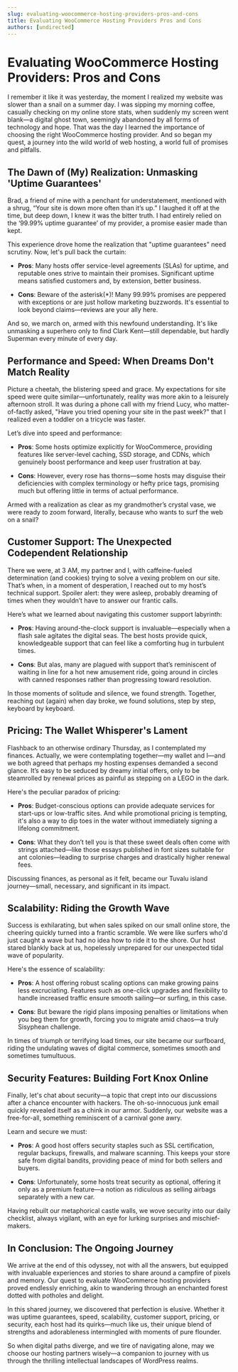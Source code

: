 ```yaml
---
slug: evaluating-woocommerce-hosting-providers-pros-and-cons
title: Evaluating WooCommerce Hosting Providers Pros and Cons
authors: [undirected]
---
```



# Evaluating WooCommerce Hosting Providers: Pros and Cons

I remember it like it was yesterday, the moment I realized my website was slower than a snail on a summer day. I was sipping my morning coffee, casually checking on my online store stats, when suddenly my screen went blank—a digital ghost town, seemingly abandoned by all forms of technology and hope. That was the day I learned the importance of choosing the right WooCommerce hosting provider. And so began my quest, a journey into the wild world of web hosting, a world full of promises and pitfalls.

## The Dawn of (My) Realization: Unmasking 'Uptime Guarantees'

Brad, a friend of mine with a penchant for understatement, mentioned with a shrug, “Your site is down more often than it’s up.” I laughed it off at the time, but deep down, I knew it was the bitter truth. I had entirely relied on the ‘99.99% uptime guarantee’ of my provider, a promise easier made than kept.

This experience drove home the realization that "uptime guarantees" need scrutiny. Now, let's pull back the curtain:

- **Pros**: Many hosts offer service-level agreements (SLAs) for uptime, and reputable ones strive to maintain their promises. Significant uptime means satisfied customers and, by extension, better business.

- **Cons**: Beware of the asterisk(*)! Many 99.99% promises are peppered with exceptions or are just hollow marketing buzzwords. It's essential to look beyond claims—reviews are your ally here.

And so, we march on, armed with this newfound understanding. It's like unmasking a superhero only to find Clark Kent—still dependable, but hardly Superman every minute of every day.

## Performance and Speed: When Dreams Don't Match Reality

Picture a cheetah, the blistering speed and grace. My expectations for site speed were quite similar—unfortunately, reality was more akin to a leisurely afternoon stroll. It was during a phone call with my friend Lucy, who matter-of-factly asked, "Have you tried opening your site in the past week?" that I realized even a toddler on a tricycle was faster.

Let’s dive into speed and performance:

- **Pros**: Some hosts optimize explicitly for WooCommerce, providing features like server-level caching, SSD storage, and CDNs, which genuinely boost performance and keep user frustration at bay.

- **Cons**: However, every rose has thorns—some hosts may disguise their deficiencies with complex terminology or hefty price tags, promising much but offering little in terms of actual performance.

Armed with a realization as clear as my grandmother’s crystal vase, we were ready to zoom forward, literally, because who wants to surf the web on a snail?

## Customer Support: The Unexpected Codependent Relationship

There we were, at 3 AM, my partner and I, with caffeine-fueled determination (and cookies) trying to solve a vexing problem on our site. That’s when, in a moment of desperation, I reached out to my host’s technical support. Spoiler alert: they were asleep, probably dreaming of times when they wouldn’t have to answer our frantic calls.

Here’s what we learned about navigating this customer support labyrinth:

- **Pros**: Having around-the-clock support is invaluable—especially when a flash sale agitates the digital seas. The best hosts provide quick, knowledgeable support that can feel like a comforting hug in turbulent times.

- **Cons**: But alas, many are plagued with support that’s reminiscent of waiting in line for a hot new amusement ride, going around in circles with canned responses rather than progressing toward resolution.

In those moments of solitude and silence, we found strength. Together, reaching out (again) when day broke, we found solutions, step by step, keyboard by keyboard.

## Pricing: The Wallet Whisperer's Lament

Flashback to an otherwise ordinary Thursday, as I contemplated my finances. Actually, we were contemplating together—my wallet and I—and we both agreed that perhaps my hosting expenses demanded a second glance. It’s easy to be seduced by dreamy initial offers, only to be steamrolled by renewal prices as painful as stepping on a LEGO in the dark.

Here's the peculiar paradox of pricing:

- **Pros**: Budget-conscious options can provide adequate services for start-ups or low-traffic sites. And while promotional pricing is tempting, it's also a way to dip toes in the water without immediately signing a lifelong commitment.

- **Cons**: What they don’t tell you is that these sweet deals often come with strings attached—like those essays published in font sizes suitable for ant colonies—leading to surprise charges and drastically higher renewal fees.

Discussing finances, as personal as it felt, became our Tuvalu island journey—small, necessary, and significant in its impact.

## Scalability: Riding the Growth Wave

Success is exhilarating, but when sales spiked on our small online store, the cheering quickly turned into a frantic scramble. We were like surfers who'd just caught a wave but had no idea how to ride it to the shore. Our host stared blankly back at us, hopelessly unprepared for our unexpected tidal wave of popularity.

Here's the essence of scalability:

- **Pros**: A host offering robust scaling options can make growing pains less excruciating. Features such as one-click upgrades and flexibility to handle increased traffic ensure smooth sailing—or surfing, in this case.

- **Cons**: But beware the rigid plans imposing penalties or limitations when you beg them for growth, forcing you to migrate amid chaos—a truly Sisyphean challenge.

In times of triumph or terrifying load times, our site became our surfboard, riding the undulating waves of digital commerce, sometimes smooth and sometimes tumultuous.

## Security Features: Building Fort Knox Online

Finally, let's chat about security—a topic that crept into our discussions after a chance encounter with hackers. The oh-so-innocuous junk email quickly revealed itself as a chink in our armor. Suddenly, our website was a free-for-all, something reminiscent of a carnival gone awry.

Learn and secure we must:

- **Pros**: A good host offers security staples such as SSL certification, regular backups, firewalls, and malware scanning. This keeps your store safe from digital bandits, providing peace of mind for both sellers and buyers.

- **Cons**: Unfortunately, some hosts treat security as optional, offering it only as a premium feature—a notion as ridiculous as selling airbags separately with a new car.

Having rebuilt our metaphorical castle walls, we wove security into our daily checklist, always vigilant, with an eye for lurking surprises and mischief-makers.

## In Conclusion: The Ongoing Journey

We arrive at the end of this odyssey, not with all the answers, but equipped with invaluable experiences and stories to share around a campfire of pixels and memory. Our quest to evaluate WooCommerce hosting providers proved endlessly enriching, akin to wandering through an enchanted forest dotted with potholes and delight.

In this shared journey, we discovered that perfection is elusive. Whether it was uptime guarantees, speed, scalability, customer support, pricing, or security, each host had its quirks—much like us, their unique blend of strengths and adorableness intermingled with moments of pure flounder.

So when digital paths diverge, and we tire of navigating alone, may we choose our hosting partners wisely—a companion to journey with us through the thrilling intellectual landscapes of WordPress realms.